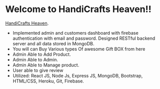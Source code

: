 # Welcome to HandiCrafts Heaven!!


 [HandiCrafts Heaven](https://handicrafts-heaven.web.app/).
 

* Implemented admin and customers dashboard with firebase authentication with email and password. Designed RESTful backend server and all data stored in MongoDB.
* You will can Buy Various types Of awesome Gift BOX from here
* Admin Able to Add Product.
* Admin Able to Admin.
* Admin Able to Manage product.
* User able to give review
* Utilized: React JS, Node Js, Express JS, MongoDB, Bootstrap, HTML/CSS, Heroku, Git, Firebase.

